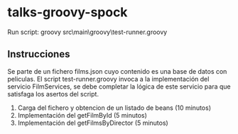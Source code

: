 talks-groovy-spock
==================

Run script:
groovy src\main\groovy\test-runner.groovy

Instrucciones
-------------

Se parte de un fichero films.json cuyo contenido es una base de datos con peliculas. El script test-runner.groovy invoca a la implementación del servicio FilmServices, se debe completar la lógica de este servicio para que satisfaga los asertos del script.

1. Carga del fichero y obtencion de un listado de beans (10 minutos)
2. Implementación del getFilmById (5 minutos)
3. Implementación del getFilmsByDirector (5 minutos)

